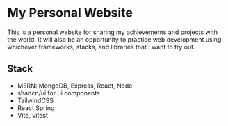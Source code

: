 # My Personal Website
This is a personal website for sharing my achievements and projects with the world. It will also be an opportunity to practice web development using whichever frameworks, stacks, and libraries that I want to try out.

## Stack
- MERN: MongoDB, Express, React, Node
- shadcn/ui for ui components
- TailwindCSS
- React Spring
- Vite, vitest
